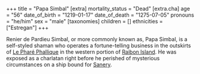 +++
title = "Papa Simbal"
[extra]
mortality_status = "Dead"
[extra.cha]
age = "56"
date_of_birth = "1219-01-17"
date_of_death = "1275-07-05"
pronouns = "he/him"
sex = "male"
[taxonomies]
children = []
ethnicities = ["Estregan"]
+++

Renier de Pardieu Simbal, or more commonly known as, Papa Simbal, is a self-styled shaman who operates a fortune-telling business in the outskirts of [Le Pharé Phallique](@/locations/le-phare-phallique.md) in the western portion of [Raibon Island](@/locations/raibon-island.md). He was exposed as a charlatan right before he perished of mysterious circumstances on a ship bound for [Sanery](@/locations/sanery.md).

